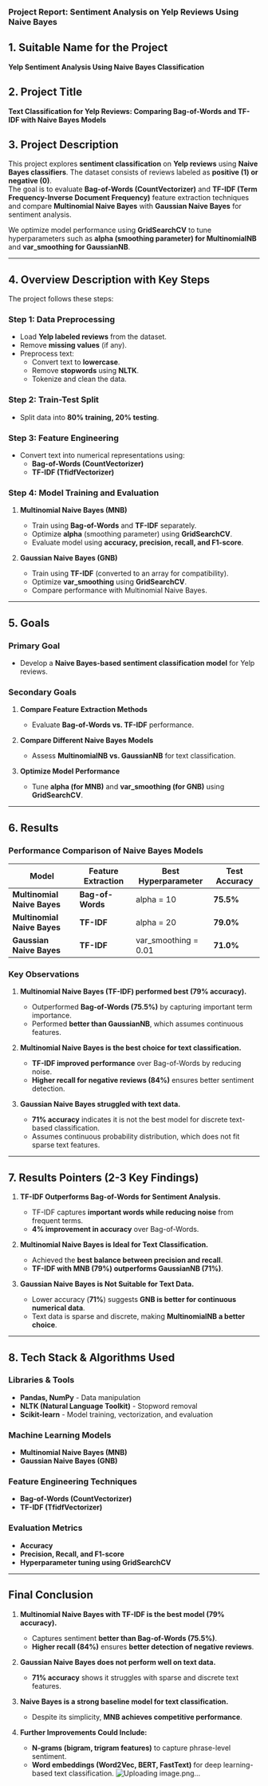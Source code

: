 ### **Project Report: Sentiment Analysis on Yelp Reviews Using Naive Bayes**

## **1. Suitable Name for the Project**
**Yelp Sentiment Analysis Using Naive Bayes Classification**

## **2. Project Title**
**Text Classification for Yelp Reviews: Comparing Bag-of-Words and TF-IDF with Naive Bayes Models**

## **3. Project Description**
This project explores **sentiment classification** on **Yelp reviews** using **Naive Bayes classifiers**. The dataset consists of reviews labeled as **positive (1) or negative (0)**.  
The goal is to evaluate **Bag-of-Words (CountVectorizer)** and **TF-IDF (Term Frequency-Inverse Document Frequency)** feature extraction techniques and compare **Multinomial Naive Bayes** with **Gaussian Naive Bayes** for sentiment analysis.  

We optimize model performance using **GridSearchCV** to tune hyperparameters such as **alpha (smoothing parameter) for MultinomialNB** and **var_smoothing for GaussianNB**.

---

## **4. Overview Description with Key Steps**
The project follows these steps:

### **Step 1: Data Preprocessing**
- Load **Yelp labeled reviews** from the dataset.
- Remove **missing values** (if any).
- Preprocess text:
  - Convert text to **lowercase**.
  - Remove **stopwords** using **NLTK**.
  - Tokenize and clean the data.

### **Step 2: Train-Test Split**
- Split data into **80% training, 20% testing**.

### **Step 3: Feature Engineering**
- Convert text into numerical representations using:
  - **Bag-of-Words (CountVectorizer)**
  - **TF-IDF (TfidfVectorizer)**

### **Step 4: Model Training and Evaluation**
1. **Multinomial Naive Bayes (MNB)**
   - Train using **Bag-of-Words** and **TF-IDF** separately.
   - Optimize **alpha** (smoothing parameter) using **GridSearchCV**.
   - Evaluate model using **accuracy, precision, recall, and F1-score**.

2. **Gaussian Naive Bayes (GNB)**
   - Train using **TF-IDF** (converted to an array for compatibility).
   - Optimize **var_smoothing** using **GridSearchCV**.
   - Compare performance with Multinomial Naive Bayes.

---

## **5. Goals**
### **Primary Goal**
- Develop a **Naive Bayes-based sentiment classification model** for Yelp reviews.

### **Secondary Goals**
1. **Compare Feature Extraction Methods**
   - Evaluate **Bag-of-Words vs. TF-IDF** performance.

2. **Compare Different Naive Bayes Models**
   - Assess **MultinomialNB vs. GaussianNB** for text classification.

3. **Optimize Model Performance**
   - Tune **alpha (for MNB)** and **var_smoothing (for GNB)** using **GridSearchCV**.

---

## **6. Results**
### **Performance Comparison of Naive Bayes Models**
| Model | Feature Extraction | Best Hyperparameter | Test Accuracy |
|--------|-------------------|--------------------|--------------|
| **Multinomial Naive Bayes** | **Bag-of-Words** | alpha = 10 | **75.5%** |
| **Multinomial Naive Bayes** | **TF-IDF** | alpha = 20 | **79.0%** |
| **Gaussian Naive Bayes** | **TF-IDF** | var_smoothing = 0.01 | **71.0%** |

### **Key Observations**
1. **Multinomial Naive Bayes (TF-IDF) performed best (79% accuracy).**
   - Outperformed **Bag-of-Words (75.5%)** by capturing important term importance.
   - Performed **better than GaussianNB**, which assumes continuous features.

2. **Multinomial Naive Bayes is the best choice for text classification.**
   - **TF-IDF improved performance** over Bag-of-Words by reducing noise.
   - **Higher recall for negative reviews (84%)** ensures better sentiment detection.

3. **Gaussian Naive Bayes struggled with text data.**
   - **71% accuracy** indicates it is not the best model for discrete text-based classification.
   - Assumes continuous probability distribution, which does not fit sparse text features.

---

## **7. Results Pointers (2-3 Key Findings)**
1. **TF-IDF Outperforms Bag-of-Words for Sentiment Analysis.**  
   - TF-IDF captures **important words while reducing noise** from frequent terms.
   - **4% improvement in accuracy** over Bag-of-Words.

2. **Multinomial Naive Bayes is Ideal for Text Classification.**  
   - Achieved the **best balance between precision and recall**.
   - **TF-IDF with MNB (79%) outperforms GaussianNB (71%)**.

3. **Gaussian Naive Bayes is Not Suitable for Text Data.**  
   - Lower accuracy (**71%**) suggests **GNB is better for continuous numerical data**.
   - Text data is sparse and discrete, making **MultinomialNB a better choice**.

---

## **8. Tech Stack & Algorithms Used**
### **Libraries & Tools**
- **Pandas, NumPy** - Data manipulation
- **NLTK (Natural Language Toolkit)** - Stopword removal
- **Scikit-learn** - Model training, vectorization, and evaluation

### **Machine Learning Models**
- **Multinomial Naive Bayes (MNB)**
- **Gaussian Naive Bayes (GNB)**

### **Feature Engineering Techniques**
- **Bag-of-Words (CountVectorizer)**
- **TF-IDF (TfidfVectorizer)**

### **Evaluation Metrics**
- **Accuracy**
- **Precision, Recall, and F1-score**
- **Hyperparameter tuning using GridSearchCV**

---

## **Final Conclusion**
1. **Multinomial Naive Bayes with TF-IDF is the best model (79% accuracy).**  
   - Captures sentiment **better than Bag-of-Words (75.5%)**.
   - **Higher recall (84%)** ensures **better detection of negative reviews**.

2. **Gaussian Naive Bayes does not perform well on text data.**  
   - **71% accuracy** shows it struggles with sparse and discrete text features.

3. **Naive Bayes is a strong baseline model for text classification.**  
   - Despite its simplicity, **MNB achieves competitive performance**.

4. **Further Improvements Could Include:**
   - **N-grams (bigram, trigram features)** to capture phrase-level sentiment.
   - **Word embeddings (Word2Vec, BERT, FastText)** for deep learning-based text classification.
![Uploading image.png…]()
